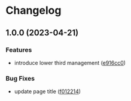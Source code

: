 # Changelog

## 1.0.0 (2023-04-21)


### Features

* introduce lower third management ([e916cc0](https://github.com/feggm/h2r-simple-editor/commit/e916cc07e9b4bf7502f266d910caa80eaf298dea))


### Bug Fixes

* update page title ([f012214](https://github.com/feggm/h2r-simple-editor/commit/f01221463e89ca5579c5baf41612a933aebee1ed))

